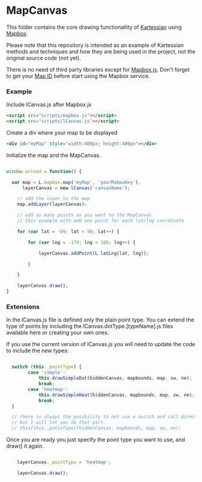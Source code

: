 MapCanvas
=========

This folder contains the core drawing functionallity of [Kartessian](http://www.kartessian.com) using [Mapbox](http://www.mapbox.com).

Please note that this repository is intended as an example of Kartessian methods and techniques and how they are being used in the project, not the original source code (not yet).

There is no need of third party libraries except for [Mapbox.js](https://github.com/mapbox/mapbox.js/). Don't forget to get your [Map ID](https://www.mapbox.com/developers/) before start using the Mapbox service.

### Example

Include lCanvas.js after Mapbox.js

```html
<script src="scripts/mapbox.js"></script>
<script src="scripts/lCanvas.js"></script>
```

Create a div where your map to be displayed

```html
<div id="myMap" style="width:400px; height:400px"></div>
```

Initialize the map and the MapCanvas.

```js

window.onload = function() {

  var map = L.mapbox.map('myMap', 'yourMaboxKey'),
      layerCanvas = new lCanvas('canvasName');

    // add the layer to the map
    map.addLayer(layerCanvas);

    // add as many points as you want to the MapCanvas
    // this example with add one point for each lat/lng coordinate

    for (var lat = -89; lat < 90; lat++) {

        for (var lng = -179; lng < 180; lng++) {

            layerCanvas.addPoint(L.latLng(lat, lng));

        }

    }

    layerCanvas.draw();
}

```

### Extensions

In the lCanvas.js file is defined only the plain point type. You can extend the type of points by including the lCanvas.dotType.[typeName].js files available here or creating your own ones.

If you use the current version of lCanvas.js you will need to update the code to include the new types:

```js

  switch (this._pointType) {
        case 'simple':
            this.drawSimpleDot(hiddenCanvas, mapbounds, map, sw, ne);
            break;
        case 'heatmap':
            this.drawSimpleHeat(hiddenCanvas, mapbounds, map, sw, ne);
            break;
  }

  // there is always the posibility to not use a switch and call directly the function, 
  // but I will let you do that part.
  // this[this._potinType](hiddenCanvas, mapbounds, map, sw, ne);

```

Once you are ready you just specify the point type you want to use, and draw() it again.

```js

    layerCanvas._pointType = 'heatmap';

    layerCanvas.draw();

```
